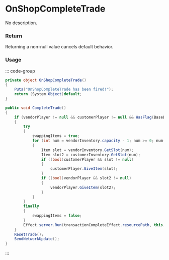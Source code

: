# OnShopCompleteTrade
<Badge type="info" text="Shop"/><Badge type="danger" text="Carbon Compatible"/><Badge type="warning" text="Oxide Compatible"/>
No description.
### Return
Returning a non-null value cancels default behavior.

### Usage
::: code-group
```csharp [Example]
private object OnShopCompleteTrade()
{
	Puts("OnShopCompleteTrade has been fired!");
	return (System.Object)default;
}
```
```csharp [Source — Assembly-CSharp @ ShopFront]
public void CompleteTrade()
{
	if (vendorPlayer != null && customerPlayer != null && HasFlag(BaseEntity.Flags.Reserved1) && HasFlag(BaseEntity.Flags.Reserved2))
	{
		try
		{
			swappingItems = true;
			for (int num = vendorInventory.capacity - 1; num >= 0; num--)
			{
				Item slot = vendorInventory.GetSlot(num);
				Item slot2 = customerInventory.GetSlot(num);
				if ((bool)customerPlayer && slot != null)
				{
					customerPlayer.GiveItem(slot);
				}
				if ((bool)vendorPlayer && slot2 != null)
				{
					vendorPlayer.GiveItem(slot2);
				}
			}
		}
		finally
		{
			swappingItems = false;
		}
		Effect.server.Run(transactionCompleteEffect.resourcePath, this, 0u, new UnityEngine.Vector3(0f, 1f, 0f), UnityEngine.Vector3.zero);
	}
	ResetTrade();
	SendNetworkUpdate();
}

```
:::

